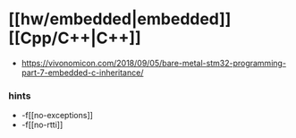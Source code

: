 # [[hw/embedded|embedded]] [[Cpp/C++|C++]]

- https://vivonomicon.com/2018/09/05/bare-metal-stm32-programming-part-7-embedded-c-inheritance/

### hints

- -f[[no-exceptions]]
- -f[[no-rtti]]
